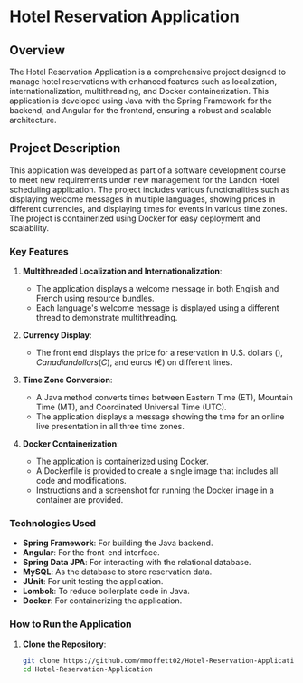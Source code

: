 # Hotel Reservation Application

## Overview

The Hotel Reservation Application is a comprehensive project designed to manage hotel reservations with enhanced features such as localization, internationalization, multithreading, and Docker containerization. This application is developed using Java with the Spring Framework for the backend, and Angular for the frontend, ensuring a robust and scalable architecture.

## Project Description

This application was developed as part of a software development course to meet new requirements under new management for the Landon Hotel scheduling application. The project includes various functionalities such as displaying welcome messages in multiple languages, showing prices in different currencies, and displaying times for events in various time zones. The project is containerized using Docker for easy deployment and scalability.

### Key Features

1. **Multithreaded Localization and Internationalization**:
   - The application displays a welcome message in both English and French using resource bundles.
   - Each language's welcome message is displayed using a different thread to demonstrate multithreading.

2. **Currency Display**:
   - The front end displays the price for a reservation in U.S. dollars ($), Canadian dollars (C$), and euros (€) on different lines.

3. **Time Zone Conversion**:
   - A Java method converts times between Eastern Time (ET), Mountain Time (MT), and Coordinated Universal Time (UTC).
   - The application displays a message showing the time for an online live presentation in all three time zones.

4. **Docker Containerization**:
   - The application is containerized using Docker.
   - A Dockerfile is provided to create a single image that includes all code and modifications.
   - Instructions and a screenshot for running the Docker image in a container are provided.

### Technologies Used

- **Spring Framework**: For building the Java backend.
- **Angular**: For the front-end interface.
- **Spring Data JPA**: For interacting with the relational database.
- **MySQL**: As the database to store reservation data.
- **JUnit**: For unit testing the application.
- **Lombok**: To reduce boilerplate code in Java.
- **Docker**: For containerizing the application.

### How to Run the Application

1. **Clone the Repository**:
   ```bash
   git clone https://github.com/mmoffett02/Hotel-Reservation-Application.git
   cd Hotel-Reservation-Application
